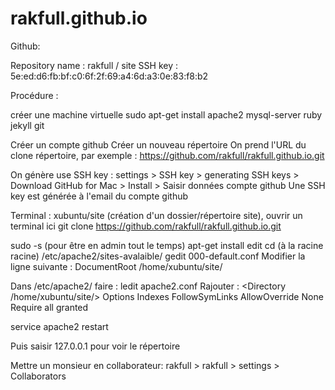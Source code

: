 rakfull.github.io
=================

Github:

Repository name : rakfull / site
SSH key : 5e:ed:d6:fb:bf:c0:6f:2f:69:a4:6d:a3:0e:83:f8:b2

Procédure :

créer une machine virtuelle
sudo apt-get install apache2
                     mysql-server
                     ruby
                     jekyll
                     git

Créer un compte github
Créer un nouveau répertoire
On prend l'URL du clone répertoire, par exemple :
https://github.com/rakfull/rakfull.github.io.git

On génère use SSH key :
settings > SSH key > generating SSH keys > Download GitHub for Mac > Install > Saisir données compte github
Une SSH key est générée à l'email du compte github

Terminal :
xubuntu/site (création d'un dossier/répertoire site), ouvrir un terminal ici
git clone https://github.com/rakfull/rakfull.github.io.git

sudo -s (pour être en admin tout le temps)
apt-get install edit
cd (à la racine racine) /etc/apache2/sites-avalaible/
gedit 000-default.conf
Modifier la ligne suivante : DocumentRoot /home/xubuntu/site/

Dans /etc/apache2/ faire : ledit apache2.conf
Rajouter :
<Directory /home/xubuntu/site/>
	Options Indexes FollowSymLinks
	AllowOverride None
	Require all granted
</Directory>

service apache2 restart

Puis saisir 127.0.0.1 pour voir le répertoire

Mettre un monsieur en collaborateur:
rakfull > rakfull > settings > Collaborators
